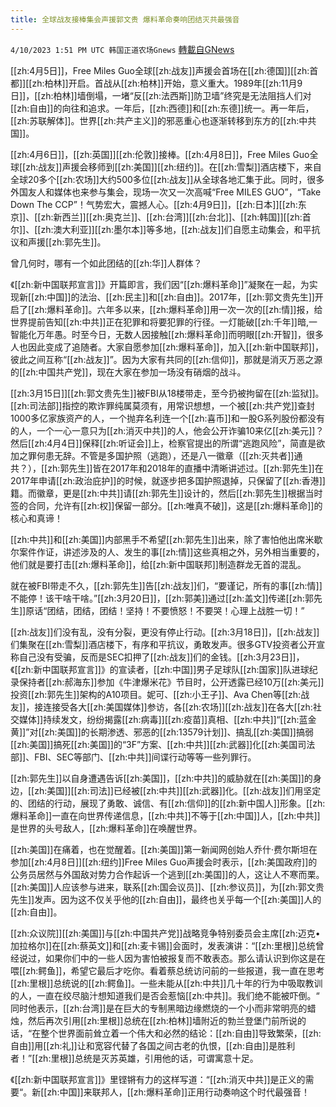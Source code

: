 ```yaml
---
title: 全球战友接棒集会声援郭文贵 爆料革命奏响团结灭共最强音
---
```

`4/10/2023 1:51 PM UTC 韩国正道农场Gnews` [轉載自GNews](https://gnews.org/articles/1083098)

[[zh:4月5日]]，Free Miles Guo全球[[zh:战友]]声援会首场在[[zh:德国]][[zh:首都]][[zh:柏林]]开启。首战从[[zh:柏林]]开始，意义重大。1989年[[zh:11月9日]]，[[zh:柏林]]墙倒塌，一堵“反[[zh:法西斯]]防卫墙”终究是无法阻挡人们对[[zh:自由]]的向往和追求。一年后，[[zh:西德]]和[[zh:东德]]统一。再一年后，[[zh:苏联解体]]。世界[[zh:共产主义]]的邪恶重心也逐渐转移到东方的[[zh:中共国]]。

[[zh:4月6日]]，[[zh:英国]][[zh:伦敦]]接棒。[[zh:4月8日]]，Free Miles Guo全球[[zh:战友]]声援会移师到[[zh:美国]][[zh:纽约]]。在[[zh:雪梨]]酒店楼下，来自全球20多个[[zh:农场]]大约500多位[[zh:战友]]从全球各地汇集于此。同时，很多外国友人和媒体也来参与集会，现场一次又一次高喊“Free MILES GUO”，“Take Down The CCP”！气势宏大，震撼人心。[[zh:4月9日]]，[[zh:日本]][[zh:东京]]、[[zh:新西兰]][[zh:奥克兰]]、[[zh:台湾]][[zh:台北]]、[[zh:韩国]][[zh:首尔]]、[[zh:澳大利亚]][[zh:墨尔本]]等多地，[[zh:战友]]们自愿主动集会，和平抗议和声援[[zh:郭先生]]。

曾几何时，哪有一个如此团结的[[zh:华]]人群体？

《[[zh:新中国联邦宣言]]》开篇即言，我们因“[[zh:爆料革命]]”凝聚在一起，为实现新[[zh:中国]]的法治、[[zh:民主]]和[[zh:自由]]。2017年，[[zh:郭文贵先生]]开启了[[zh:爆料革命]]。六年多以来，[[zh:爆料革命]]用一次一次的[[zh:情]]报，给世界提前告知[[zh:中共]]正在犯罪和将要犯罪的行径。一灯能破[[zh:千年]]暗,一智能化万年愚。时至今日，无数人因接触[[zh:爆料革命]]而明眼[[zh:开智]]，很多人也因此变成了追随者。大家自愿参加[[zh:爆料革命]]，加入[[zh:新中国联邦]]，彼此之间互称“[[zh:战友]]”。因为大家有共同的[[zh:信仰]]，那就是消灭万恶之源的[[zh:中国共产党]]，现在大家在参加一场没有硝烟的战斗。

[[zh:3月15日]][[zh:郭文贵先生]]被FBI从18楼带走，至今扔被拘留在[[zh:监狱]]。[[zh:司法部]]指控的欺诈罪纯属莫须有，用常识想想，一个被[[zh:共产党]]查封1000多亿家族资产的人，一个抛弃名利连一个[[zh:喜币]]和一股G系列股份都没有的人，一个一心一意只为[[zh:消灭中共]]的人，他会公开诈骗10来亿[[zh:美元]]？然后[[zh:4月4日]]保释[[zh:听证会]]上，检察官提出的所谓“逃跑风险”，简直是欲加之罪何患无辞。不管是多国护照（逃跑），还是八一徽章（[[zh:灭共者]]通共？），[[zh:郭先生]]皆在2017年和2018年的直播中清晰讲述过。[[zh:郭先生]]在2017年申请[[zh:政治庇护]]的时候，就逐步把多国护照退掉，只保留了[[zh:香港]]籍。而徽章，更是[[zh:中共]]请[[zh:郭先生]]设计的，然后[[zh:郭先生]]根据当时签的合同，允许有[[zh:权]]保留一部分。[[zh:唯真不破]]，这是[[zh:爆料革命]]的核心和真谛！

[[zh:中共]]和[[zh:美国]]内部黑手不希望[[zh:郭先生]]出来，除了害怕他出席米歇尔案件作证，讲述涉及的人、发生的事[[zh:情]]这些真相之外，另外相当重要的，他们就是要打击[[zh:爆料革命]]，给[[zh:新中国联邦]]制造群龙无首的混乱。

就在被FBI带走不久，[[zh:郭先生]]告[[zh:战友]]们，“要谨记，所有的事[[zh:情]]不能停！该干啥干啥。”[[zh:3月20日]]，[[zh:郭美]]通过[[zh:盖文]]传递[[zh:郭先生]]原话“团结，团结，团结！坚持！不要愤怒！不要哭！心理上战胜一切！”

[[zh:战友]]们没有乱，没有分裂，更没有停止行动。[[zh:3月18日]]，[[zh:战友]]们集聚在[[zh:雪梨]]酒店楼下，有序和平抗议，勇敢发声。很多GTV投资者公开宣称自己没有受骗，反而是SEC扣押了[[zh:战友]]们的金钱。[[zh:3月23日]]，《[[zh:新中国联邦宣言]]》的宣读者，[[zh:中国]]男子足球队[[zh:国家]]队进球纪录保持者[[zh:郝海东]]参加《牛津爆米花》节目时，公开透露已经10万[[zh:美元]]投资[[zh:郭先生]]架构的A10项目。妮可、[[zh:小王子]]、Ava Chen等[[zh:战友]]，接连接受各大[[zh:美国媒体]]参访，各[[zh:农场]][[zh:战友]]在各大[[zh:社交媒体]]持续发文，纷纷揭露[[zh:病毒]][[zh:疫苗]]真相、[[zh:中共]]“[[zh:蓝金黄]]”对[[zh:美国]]的长期渗透、邪恶的[[zh:13579计划]]、搞乱[[zh:美国]]搞弱[[zh:美国]]搞死[[zh:美国]]的“3F”方案、[[zh:中共]][[zh:武器]]化[[zh:美国司法部]]、FBI、SEC等部门、[[zh:中共]]间谍行动等等一些列罪行。

[[zh:郭先生]]以自身遭遇告诉[[zh:美国]]，[[zh:中共]]的威胁就在[[zh:美国]]的身边，[[zh:美国]][[zh:司法]]已经被[[zh:中共]][[zh:武器]]化。[[zh:战友]]们用坚定的、团结的行动，展现了勇敢、诚信、有[[zh:信仰]]的[[zh:新中国人]]形象。[[zh:爆料革命]]一直在向世界传递信息，[[zh:中共]]不等于[[zh:中国]]人，[[zh:中共]]是世界的头号敌人，[[zh:爆料革命]]在唤醒世界。

[[zh:美国]]在痛着，也在觉醒着。[[zh:美国]]第一新闻网创始人乔什·费尔斯坦在参加[[zh:4月8日]][[zh:纽约]]Free Miles Guo声援会时表示，[[zh:美国政府]]的公务员居然与外国敌对势力合作起诉一个逃到[[zh:美国]]的人，这让人不寒而栗。[[zh:美国]]人应该参与进来，联系[[zh:国会议员]]、[[zh:参议员]]，为[[zh:郭文贵先生]]发声。因为这不仅关乎他的[[zh:自由]]，最终也关乎每一个[[zh:美国]]人的[[zh:自由]]。

[[zh:众议院]][[zh:美国]]与[[zh:中国共产党]]战略竞争特别委员会主席[[zh:迈克•加拉格尔]]在[[zh:蔡英文]]和[[zh:麦卡锡]]会面时，发表演讲：“[[zh:里根]]总统曾经说过，如果你们中的一些人因为害怕被报复而不敢表态。那么请认识到你这是在喂[[zh:鳄鱼]]，希望它最后才吃你。看着蔡总统访问前的一些报道，我一直在思考[[zh:里根]]总统说的[[zh:鳄鱼]]。一些未能从[[zh:中共]]几十年的行为中吸取教训的人，一直在绞尽脑汁想知道我们是否会惹恼[[zh:中共]]。我们绝不能被吓倒。“ 同时他表示，[[zh:台湾]]是在巨大的专制黑暗边缘燃烧的一个小而非常明亮的蜡烛，然后再次引用[[zh:里根]]总统在[[zh:柏林]]墙附近的勃兰登堡门前所说的话，“在整个世界面前耸立着一个伟大和必然的结论：[[zh:自由]]导致繁荣，[[zh:自由]]用[[zh:礼]]让和宽容代替了各国之间古老的仇恨，[[zh:自由]]是胜利者！”[[zh:里根]]总统是灭苏英雄，引用他的话，可谓寓意十足。

《[[zh:新中国联邦宣言]]》里铿锵有力的这样写道：“[[zh:消灭中共]]是正义的需要“。新[[zh:中国]]来联邦人，[[zh:爆料革命]]正用行动奏响这个时代最强音！

